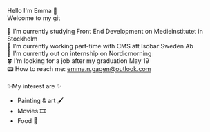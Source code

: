 Hello I'm Emma 🌵<br>
Welcome to my git

🐲 I’m currently studying Front End Development on Medieinstitutet in Stockholm <br>
🌱 I’m currently working part-time with CMS att Isobar Sweden Ab<br>
🧩 I’m currently out on internship on Nordicmorning <br>
🍀 I’m looking for a job after my graduation May 19<br>
📟 How to reach me: emma.n.gagen@outlook.com<br>
<br>
✨My interest are ✨
- Painting & art 🖌
- Movies 🎞
- Food 🍔

